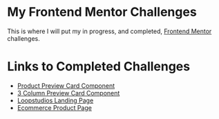 # My Frontend Mentor Challenges

This is where I will put my in progress, and completed, [Frontend Mentor](https://frontendmentor.io/challenges) challenges.

# Links to Completed Challenges

- [Product Preview Card Component](https://vellbear.github.io/frontend-mentor-challenges/product-preview-card-component-main/home/)
- [3 Column Preview Card Component](https://vellbear.github.io/frontend-mentor-challenges/3-column-preview-card-component-main)
- [Loopstudios Landing Page](https://vellbear.github.io/frontend-mentor-challenges/loopstudios-landing-page-main/)
- [Ecommerce Product Page](https://vellbear-eccomerce-product-page.netlify.app/)
